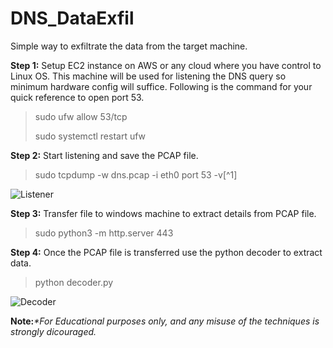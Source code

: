 # DNS_DataExfil
Simple way to exfiltrate the data from the target machine.


**Step 1:** Setup EC2 instance on AWS or any cloud where you have control to Linux OS. This machine will be used for listening the DNS query so minimum hardware config will suffice. Following is the command for your quick reference to open port 53.
> sudo ufw allow 53/tcp
> 
> sudo systemctl restart ufw

**Step 2:** Start listening and save the PCAP file.
> sudo tcpdump -w dns.pcap -i eth0 port 53 -v[^1]


![Listener](https://github.com/user-attachments/assets/fc101f1a-d0ad-4665-8516-ce9977720015)

**Step 3:** Transfer file to windows machine to extract details from PCAP file.
> sudo python3 -m http.server 443

**Step 4:** Once the PCAP file is transferred use the python decoder to extract data.
> python decoder.py

![Decoder](https://github.com/user-attachments/assets/f1e6d57e-0ff0-4e1f-bd1e-b5a55a067e55)


**Note:**_*For Educational purposes only, and any misuse of the techniques is strongly dicouraged._
